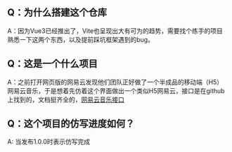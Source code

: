 ## Q：为什么搭建这个仓库

  A：因为Vue3已经推出了，Vite也呈现出大有可为的趋势，需要找个练手的项目熟悉一下这两个东西，以及提前踩坑框架遇到的bug。

## Q：这是一个什么项目

  A：之前打开网页版的网易云发现他们团队正好做了一个半成品的移动端（H5）网易云音乐，于是想着先仿着这个界面做出一个类似H5网易云，接口是在github上找到的，文档挺齐全的，[网易云音乐接口](https://github.com/daiwanxing/NeteaseCloudMusicApi)


## Q：这个项目的仿写进度如何？

   A: 当发布1.0.0时表示仿写完成